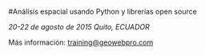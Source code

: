 #Análisis espacial usando Python y librerías open source

_20-22 de agosto de 2015_
_Quito, ECUADOR_

Más información: <training@geowebpro.com>
